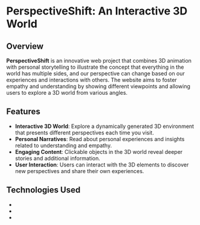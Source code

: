# PerspectiveShift: An Interactive 3D World

## Overview
**PerspectiveShift** is an innovative web project that combines 3D animation with personal storytelling to illustrate the concept that everything in the world has multiple sides, and our perspective can change based on our experiences and interactions with others. The website aims to foster empathy and understanding by showing different viewpoints and allowing users to explore a 3D world from various angles.

## Features
- **Interactive 3D World**: Explore a dynamically generated 3D environment that presents different perspectives each time you visit.
- **Personal Narratives**: Read about personal experiences and insights related to understanding and empathy.
- **Engaging Content**: Clickable objects in the 3D world reveal deeper stories and additional information.
- **User Interaction**: Users can interact with the 3D elements to discover new perspectives and share their own experiences.

## Technologies Used
-
-
-
